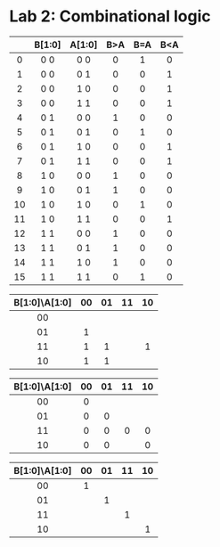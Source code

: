 # Lab 2: Combinational logic



| |**B[1:0]**|****A[1:0]****|**B>A**|**B=A**|**B<A**|
| :-: | :-: | :-: | :-: | :-: | :-: |
|0| 0 0 | 0 0 | 0 | 1 | 0 | 
|1| 0 0 | 0 1 | 0 | 0 | 1 | 
|2| 0 0 | 1 0 | 0 | 0 | 1 | 
|3| 0 0 | 1 1 | 0 | 0 | 1 | 
|4| 0 1 | 0 0 | 1 | 0 | 0 | 
|5| 0 1 | 0 1 | 0 | 1 | 0 | 
|6| 0 1 | 1 0 | 0 | 0 | 1 | 
|7| 0 1 | 1 1 | 0 | 0 | 1 | 
|8| 1 0 | 0 0 | 1 | 0 | 0 | 
|9| 1 0 | 0 1 | 1 | 0 | 0 | 
|10| 1 0 | 1 0 | 0 | 1 | 0 | 
|11| 1 0 | 1 1 | 0 | 0 | 1 | 
|12| 1 1 | 0 0 | 1 | 0 | 0 |
|13| 1 1 | 0 1 | 1 | 0 | 0 | 
|14| 1 1 | 1 0 | 1 | 0 | 0 | 
|15| 1 1 | 1 1 | 0 | 1 | 0 |   



| **B[1:0]\A[1:0]** | **00** | **01** | **11** | **10** |
| :-: | :-: | :-: | :-: | :-: |
| 00 |  |  |  |  |
| 01 | 1 |  |  |  |
| 11 | 1 | 1 |  | 1 |
| 10 | 1 | 1 |  |  |

| **B[1:0]\A[1:0]** | **00** | **01** | **11** | **10** |
| :-: | :-: | :-: | :-: | :-: |
| 00 | 0 |  |  |  |
| 01 | 0 | 0 |  |  |
| 11 | 0 | 0 | 0 | 0 |
| 10 | 0 | 0 |  | 0 |

| **B[1:0]\A[1:0]** | **00** | **01** | **11** | **10** |
| :-: | :-: | :-: | :-: | :-: |
| 00 | 1 |  |  |  |
| 01 |  | 1 |  |  |
| 11 |  |  | 1 |  |
| 10 |  |  |  | 1 |
